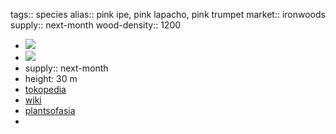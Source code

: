 tags:: species
alias:: pink ipe, pink lapacho, pink trumpet
market:: ironwoods
supply:: next-month
wood-density:: 1200

- ![](https://peach-geographical-bat-397.mypinata.cloud/ipfs/QmWbyfyLgaBwGBBSufG6aiHr8nfiTerrVrMagQjMm3H2Be)
- ![](https://peach-geographical-bat-397.mypinata.cloud/ipfs/QmYA9M4aEigeoLwYDJxL8FPjev5FkWCjc1c2z1VNLCVShF)
- supply:: next-month
- height: 30 m
- [tokopedia](https://www.tokopedia.com/ggardenid/tanaman-tabebuia-impetiginosa-tinggi-60cm?extParam=ivf%3Dfalse%26src%3Dsearch)
- [wiki](https://en.wikipedia.org/wiki/Handroanthus_impetiginosus)
- [plantsofasia](http://www.plantsofasia.com/index/handroanthus_impetiginosus/0-348)
-